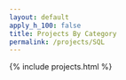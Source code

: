 ```yaml
---
layout: default
apply_h_100: false
title: Projects By Category
permalink: /projects/SQL
---
```


{% include projects.html %}